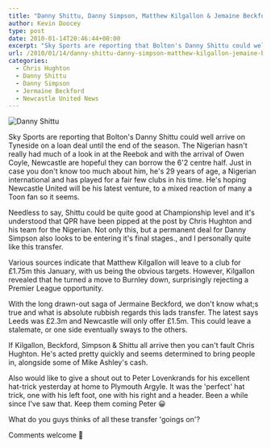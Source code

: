 ```yaml
---
title: "Danny Shittu, Danny Simpson, Matthew Kilgallon & Jemaine Beckford all Toon bound?"
author: Kevin Doocey
type: post
date: 2010-01-14T20:46:44+00:00
excerpt: "Sky Sports are reporting that Bolton's Danny Shittu could well arrive on.."
url: /2010/01/14/danny-shittu-danny-simpson-matthew-kilgallon-jemaine-beckford-all-toon-bound/
categories:
  - Chris Hughton
  - Danny Shittu
  - Danny Simpson
  - Jermaine Beckford
  - Newcastle United News
---
```


![Danny Shittu](https://static.guim.co.uk/sys-images/Football/Pix/pictures/2009/3/21/1237656369513/Danny-Shittu-001.jpg "Shittu - On his way to Newcastle is reports are accurate amongst others")

Sky Sports are reporting that Bolton's Danny Shittu could well arrive on Tyneside on a loan deal until the end of the season. The Nigerian hasn't really had much of a look in at the Reebok and with the arrival of Owen Coyle, Newcastle are hopeful they can borrow the 6'2 centre half. Just in case you don't know too much about him, he's 29 years of age, a Nigerian international and has played for a fair few clubs in his time. He's hoping Newcastle United will be his latest venture, to a mixed reaction of many a Toon fan so it seems.

Needless to say, Shittu could be quite good at Championship level and it's understood that QPR have been pipped at the post by Chris Hughton and his team for the Nigerian. Not only this, but a permanent deal for Danny Simpson also looks to be entering it's final stages., and I personally quite like this transfer.

Various sources indicate that Matthew Kilgallon will leave to a club for £1.75m this January, with us being the obvious targets. However, Kilgallon revealed that he turned a move to Burnley down, surprisingly rejecting a Premier League opportunity.

With the long drawn-out saga of Jermaine Beckford, we don't know what;s true and what is absolute rubbish regards this lads transfer. The latest says Leeds was £2.3m and Newcastle will only offer £1.5m. This could leave a stalemate, or one side eventually sways to the others.

If Kilgallon, Beckford, Simpson & Shittu all arrive then you can't fault Chris Hughton. He's acted pretty quickly and seems determined to bring people in, alongside some of Mike Ashley's cash.

Also would like to give a shout out to Peter Lovenkrands for his excellent hat-trick yesterday at home to Plymouth Argyle. It was the 'perfect' hat trick, one with his left foot, one with his right and a header. Been a while since I've saw that. Keep them coming Peter 😀

What do you guys thinks of all these transfer 'goings on'?

Comments welcome 🙂
